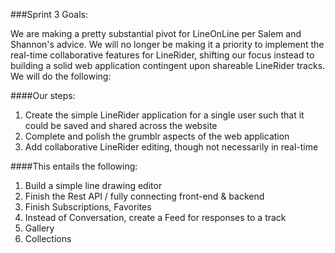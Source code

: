 ###Sprint 3 Goals:

We are making a pretty substantial pivot for LineOnLine per Salem and Shannon's advice. We will no longer be making it a priority to implement the real-time collaborative features for LineRider, shifting our focus instead to building a solid web application contingent upon shareable LineRider tracks. We will do the following:

####Our steps:
1. Create the simple LineRider application for a single user such that it could be saved and shared across the website
2. Complete and polish the grumblr aspects of the web application
3. Add collaborative LineRider editing, though not necessarily in real-time

####This entails the following:
1. Build a simple line drawing editor
2. Finish the Rest API / fully connecting front-end & backend
3. Finish Subscriptions, Favorites
4. Instead of Conversation, create a Feed for responses to a track
5. Gallery
6. Collections
